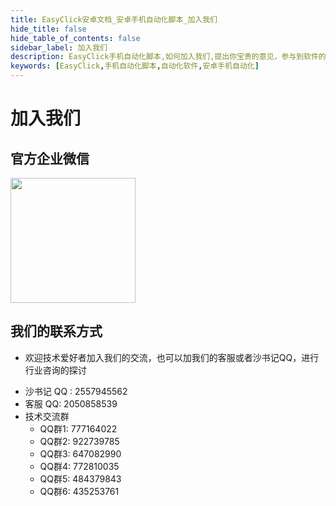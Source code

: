 ```yaml
---
title: EasyClick安卓文档_安卓手机自动化脚本_加入我们
hide_title: false
hide_table_of_contents: false
sidebar_label: 加入我们
description: EasyClick手机自动化脚本,如何加入我们,提出你宝贵的意见，参与到软件的开发中
keywords: [EasyClick,手机自动化脚本,自动化软件,安卓手机自动化]
---
```


# 加入我们

## 官方企业微信
<img src="/img/qywx.png" width="200px"/>


## 我们的联系方式
- 欢迎技术爱好者加入我们的交流，也可以加我们的客服或者沙书记QQ，进行行业咨询的探讨

* 沙书记 QQ : 2557945562
* 客服 QQ: 2050858539
* 技术交流群
    * QQ群1:  777164022
    * QQ群2:  922739785
    * QQ群3:  647082990
    * QQ群4:  772810035
    * QQ群5:  484379843
    * QQ群6:  435253761

